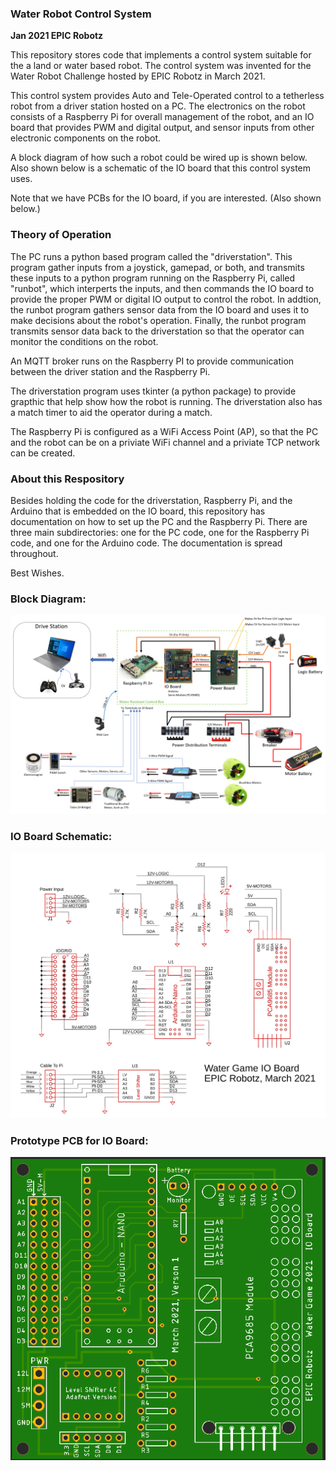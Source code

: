 ### Water Robot Control System
**Jan 2021 EPIC Robotz**

This repository stores code that implements a control system suitable for
the a land or water based robot.  The control system was invented for 
the Water Robot Challenge hosted by EPIC Robotz in March 2021.  

This control system provides Auto and Tele-Operated control to a tetherless robot
from a driver station hosted on a PC. The electronics on the robot consists of a
Raspberry Pi for overall management of the robot, and an IO board that provides
PWM and digital output, and sensor inputs from other electronic components on
the robot.

A block diagram of how such a robot could be wired up is shown below.  Also 
shown below is a schematic of the IO board that this control system uses.

Note that we have PCBs for the IO board, if you are interested.  (Also shown below.)

### Theory of Operation
The PC runs a python based program called the "driverstation".  This program
gather inputs from a joystick, gamepad, or both, and transmits these inputs to 
a python program running on the Raspberry Pi, called "runbot", which interperts the
inputs, and then commands the IO board to provide the proper PWM or digital IO
output to control the robot.  In addtion, the runbot program gathers sensor
data from the IO board and uses it to make decisions about the robot's operation.
Finally, the runbot program transmits sensor data back to the driverstation so
that the operator can monitor the conditions on the robot.

An MQTT broker runs on the Raspberry PI to provide communication between the
driver station and the Raspberry Pi.  

The driverstation program uses tkinter (a python package) to provide grapthic
that help show how the robot is running.  The driverstation also has a match
timer to aid the operator during a match.

The Raspberry Pi is configured as a WiFi Access Point (AP), so that the PC and the
robot can be on a priviate WiFi channel and a priviate TCP network can be created.

### About this Respository

Besides holding the code for the driverstation, Raspberry Pi, and the Arduino
that is embedded on the IO board, this repository has documentation on how
to set up the PC and the Raspberry Pi.  There are three main subdirectories:
one for the PC code, one for the Raspberry Pi code, and one for the Arduino code.
The documentation is spread throughout.

Best Wishes. 

### Block Diagram:

![cannot find it](BlockDiagram.PNG)

### IO Board Schematic:

![cannot find it](IOBoardSchematic.PNG)


### Prototype PCB for IO Board:

![cannot find it](PCBPrototype.PNG)






